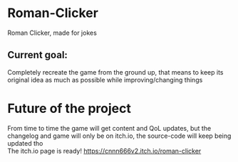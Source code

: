 # Roman-Clicker
Roman Clicker, made for jokes

## Current goal:
Completely recreate the game from the ground up, that means to keep its original idea as much as possible while improving/changing things

# Future of the project
From time to time the game will get content and QoL updates, but the changelog and game will only be on itch.io, the source-code will keep being updated tho<br>
The itch.io page is ready! https://cnnn666v2.itch.io/roman-clicker
